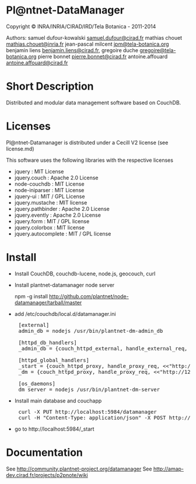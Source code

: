 Pl@ntnet-DataManager
====================

Copyright  ©  INRA/INRIA/CIRAD/IRD/Tela Botanica - 2011-2014

Authors:
     samuel dufour-kowalski <samuel.dufour@cirad.fr>
     mathias chouet <mathias.chouet@inria.fr>
     jean-pascal milcent <jpm@tela-botanica.org>
     benjamin liens <benjamin.liens@cirad.fr>, 
     gregoire duche <gregoire@tela-botanica.org>
     pierre bonnet <pierre.bonnet@cirad.fr>
     antoine.affouard <antoine.affouard@cirad.fr>

 
Short Description
=================

Distributed and modular data management software based on CouchDB.

Licenses
========

Pl@ntnet-Datamanager is distributed under a Cecill V2 license (see license.md)

This software uses the following libraries with the respective licenses

* jquery : MIT License
* jquery.couch : Apache 2.0 License
* node-couchdb : MIT License
* node-iniparser : MIT License
* jquery-ui : MIT / GPL License
* jquery.mustache : MIT license
* jquery.pathbinder : Apache 2.0 License
* jquery.evently : Apache 2.0 License
* jquery.form : MIT / GPL license
* jquery.colorbox : MIT license
* jquery.autocomplete : MIT / GPL license


Install
=======

* Install CouchDB, couchdb-lucene, node.js, geocouch, curl
* Install plantnet-datamanager node server

    npm -g install http://github.com/plantnet/node-datamanager/tarball/master
  
* add /etc/couchdb/local.d/datamanager.ini
<pre>
    [external]
    admin_db = nodejs /usr/bin/plantnet-dm-admin_db

    [httpd_db_handlers]
    _admin_db = {couch_httpd_external, handle_external_req, <<"admin_db">>}
    
    [httpd_global_handlers]
    _start = {couch_httpd_proxy, handle_proxy_req, <<"http://127.0.0.1:5984/datamanager/_design/start/index.html">>}
    _dm = {couch_httpd_proxy, handle_proxy_req, <<"http://127.0.0.1:5995">>}
        
    [os_daemons]
    dm_server = nodejs /usr/bin/plantnet-dm-server
</pre>

* Install main database and couchapp
<pre>
    curl -X PUT http://localhost:5984/datamanager 
    curl -H "Content-Type: application/json" -X POST http://localhost:5984/_replicate -d "{\"source\":\"http://data.plantnet-project.org/datamanager\", \"target\":\"http://localhost:5984/datamanager\"}" 
</pre>
* go to http://localhost:5984/_start


Documentation
=============

See http://community.plantnet-project.org/datamanager
See http://amap-dev.cirad.fr/projects/p2pnote/wiki



